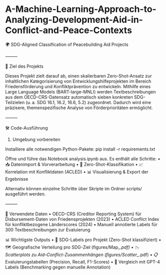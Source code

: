 # A-Machine-Learning-Approach-to-Analyzing-Development-Aid-in-Conflict-and-Peace-Contexts

🌍 SDG-Aligned Classification of Peacebuilding Aid Projects

⸻

🧭 Ziel des Projekts

Dieses Projekt zielt darauf ab, einen skalierbaren Zero-Shot-Ansatz zur inhaltlichen Kategorisierung von Entwicklungshilfeprojekten im Bereich Friedensförderung und Konfliktprävention zu entwickeln.
Mithilfe eines Large Language Models (BART-large-MNLI) werden Textbeschreibungen aus dem OECD-CRS-Datensatz automatisch sieben konkreten SDG-Teilzielen (u. a. SDG 16.1, 16.2, 16.6, 5.2) zugeordnet. Dadurch wird eine präzisere, themenspezifische Analyse von Förderprioritäten ermöglicht.

⸻

🛠️ Code-Ausführung

1. Umgebung vorbereiten

Installiere alle notwendigen Python-Pakete:
pip install -r requirements.txt


Öffne und führe das Notebook analysis.ipynb aus. Es enthält alle Schritte:
	•	📥 Datenimport & Vorverarbeitung
	•	🧠 Zero-Shot-Klassifikation
	•	📈 Korrelation mit Konfliktdaten (ACLED)
	•	📊 Visualisierung & Export der Ergebnisse

Alternativ können einzelne Schritte über Skripte im Ordner scripts/ ausgeführt werden.

⸻

📂 Verwendete Daten
	•	OECD-CRS (Creditor Reporting System) für Disbursement-Daten von Friedensprojekten (2023)
	•	ACLED Conflict Index für konfliktbezogene Länderscores (2024)
	•	Manuell annotierte Labels für 300 Textbeschreibungen zur Evaluierung

📊 Wichtigste Outputs
	•	📄 SDG-Labels pro Projekt (Zero-Shot klassifiziert)
	•	🗺️ Geografische Verteilung pro SDG-Ziel (figures/Map_*.pdf)
	•	📉 Scatterplots zu Aid–Conflict-Zusammenhängen (figures/Scatter_*.pdf)
	•	📋 Evaluierungstabellen (Precision, Recall, F1-Scores)
	•	🤖 Vergleich mit GPT-4 Labels (Benchmarking gegen manuelle Annotation)
